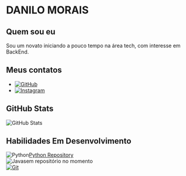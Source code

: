 # DANILO MORAIS
## Quem sou eu
Sou um novato iniciando a pouco tempo na área tech, com interesse em BackEnd. 
## Meus contatos
- [![GitHub](https://img.shields.io/badge/gitHub-000?style=for-the-badge&logo=github)](https://github.com/Morais453)
- [![Instagram](https://img.shields.io/badge/Instagram-000?style=for-the-badge&logo=instagram)](https://www.instagram.com/danilo.morais_/)
## GitHub Stats
![GitHub Stats](https://github-readme-stats.vercel.app/api?username=Morais453&theme=transparent&bg_color=000&border_color=fff&show_icons=true&icon_color=fff&title_color=fff&text_color=fff&hide_title=true&hide=stars)
## Habilidades Em Desenvolvimento
![Python](https://img.shields.io/badge/Python-000?style=for-the-badge&logo=python)[Python Repository](https://github.com/Morais453/Python.git)\
![Java](https://img.shields.io/badge/Java-000?style=for-the-badge&logo=Java)sem repositório no momento\
[![Git](https://img.shields.io/badge/Git-000?style=for-the-badge&logo=git&logoColor=fff)](https://git-scm.com/doc)